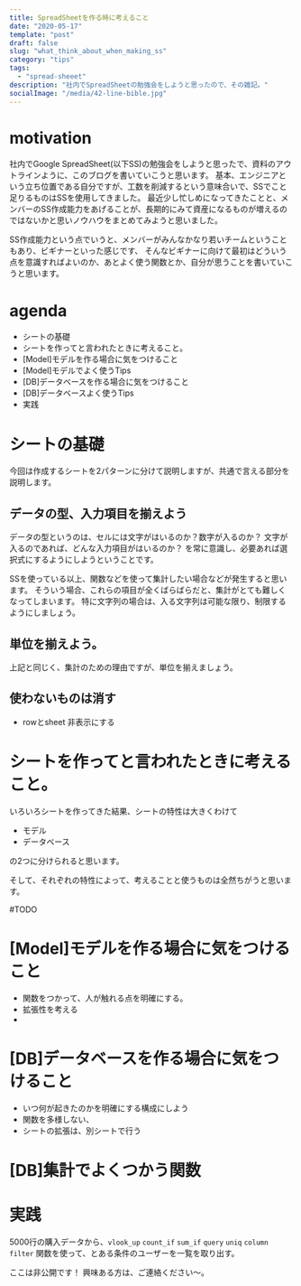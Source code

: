 ```yaml
---
title: SpreadSheetを作る時に考えること
date: "2020-05-17"
template: "post"
draft: false
slug: "what_think_about_when_making_ss"
category: "tips"
tags:
  - "spread-sheeet"
description: "社内でSpreadSheetの勉強会をしようと思ったので、その雑記。"
socialImage: "/media/42-line-bible.jpg"
---
```


# motivation
社内でGoogle SpreadSheet(以下SS)の勉強会をしようと思ったで、資料のアウトラインように、このブログを書いていこうと思います。
基本、エンジニアという立ち位置である自分ですが、工数を削減するという意味合いで、SSでこと足りるものはSSを使用してきました。
最近少し忙しめになってきたことと、メンバーのSS作成能力をあげることが、長期的にみて資産になるものが増えるのではないかと思いノウハウをまとめてみようと思いました。

SS作成能力という点でいうと、メンバーがみんなかなり若いチームということもあり、ビギナーといった感じです、
そんなビギナーに向けて最初はどういう点を意識すればよいのか、あとよく使う関数とか、自分が思うことを書いていこうと思います。

# agenda
- シートの基礎
- シートを作ってと言われたときに考えること。
- [Model]モデルを作る場合に気をつけること
- [Model]モデルでよく使うTips
- [DB]データベースを作る場合に気をつけること
- [DB]データベースよく使うTips
- 実践

# シートの基礎
今回は作成するシートを2パターンに分けて説明しますが、共通で言える部分を説明します。

## データの型、入力項目を揃えよう
データの型というのは、セルには文字がはいるのか？数字が入るのか？
文字が入るのであれば、どんな入力項目がはいるのか？
を常に意識し、必要あれば選択式にするようにしようということです。

SSを使っている以上、関数などを使って集計したい場合などが発生すると思います。
そういう場合、これらの項目が全くばらばらだと、集計がとても難しくなってしまいます。
特に文字列の場合は、入る文字列は可能な限り、制限するようにしましょう。

## 単位を揃えよう。
上記と同じく、集計のための理由ですが、単位を揃えましょう。

## 使わないものは消す

- rowとsheet 非表示にする


# シートを作ってと言われたときに考えること。

いろいろシートを作ってきた結果、シートの特性は大きくわけて

- モデル
- データベース

の2つに分けられると思います。

そして、それぞれの特性によって、考えることと使うものは全然ちがうと思います。

#TODO
# [Model]モデルを作る場合に気をつけること
- 関数をつかって、人が触れる点を明確にする。
- 拡張性を考える
- 

# [DB]データベースを作る場合に気をつけること
- いつ何が起きたのかを明確にする構成にしよう
- 関数を多様しない、
- シートの拡張は、別シートで行う

# [DB]集計でよくつかう関数

# 実践
5000行の購入データから、`vlook_up` `count_if` `sum_if` `query` `uniq` `column` `filter` 関数を使って、とある条件のユーザーを一覧を取り出す。

ここは非公開です！
興味ある方は、ご連絡ください〜。